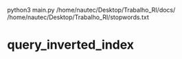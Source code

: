 python3 main.py /home/nautec/Desktop/Trabalho_RI/docs/ /home/nautec/Desktop/Trabalho_RI/stopwords.txt
# query_inverted_index
